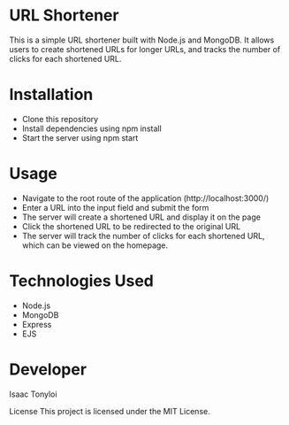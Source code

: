 # URL Shortener
This is a simple URL shortener built with Node.js and MongoDB. It allows users to create shortened URLs for longer URLs, and tracks the number of clicks for each shortened URL.

# Installation
- Clone this repository
- Install dependencies using npm install
- Start the server using npm start
# Usage
- Navigate to the root route of the application (http://localhost:3000/)
- Enter a URL into the input field and submit the form   
- The server will create a shortened URL and display it on the page
- Click the shortened URL to be redirected to the original URL
- The server will track the number of clicks for each shortened URL, which can be viewed on the homepage.
# Technologies Used
- Node.js
- MongoDB
- Express  
- EJS
# Developer
Isaac Tonyloi

License
This project is licensed under the MIT License.






